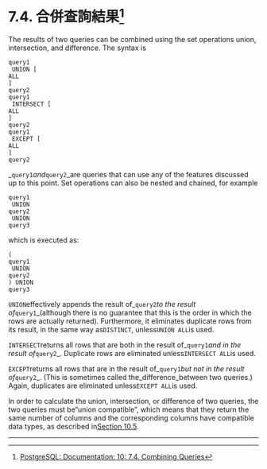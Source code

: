 # 7.4. 合併查詢結果[^1]

The results of two queries can be combined using the set operations union, intersection, and difference. The syntax is

```
query1
 UNION [
ALL
] 
query2
query1
 INTERSECT [
ALL
] 
query2
query1
 EXCEPT [
ALL
] 
query2
```

_`query1`_and_`query2`_are queries that can use any of the features discussed up to this point. Set operations can also be nested and chained, for example

```
query1
 UNION 
query2
 UNION 
query3
```

which is executed as:

```
(
query1
 UNION 
query2
) UNION 
query3
```

`UNION`effectively appends the result of_`query2`_to the result of_`query1`_\(although there is no guarantee that this is the order in which the rows are actually returned\). Furthermore, it eliminates duplicate rows from its result, in the same way as`DISTINCT`, unless`UNION ALL`is used.

`INTERSECT`returns all rows that are both in the result of_`query1`_and in the result of_`query2`_. Duplicate rows are eliminated unless`INTERSECT ALL`is used.

`EXCEPT`returns all rows that are in the result of_`query1`_but not in the result of_`query2`_. \(This is sometimes called the_difference_between two queries.\) Again, duplicates are eliminated unless`EXCEPT ALL`is used.

In order to calculate the union, intersection, or difference of two queries, the two queries must be“union compatible”, which means that they return the same number of columns and the corresponding columns have compatible data types, as described in[Section 10.5](https://www.postgresql.org/docs/10/static/typeconv-union-case.html).

---



[^1]: [PostgreSQL: Documentation: 10: 7.4. Combining Queries](https://www.postgresql.org/docs/10/static/queries-union.html)

